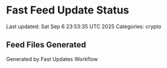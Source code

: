 # Fast Feed Update Status
Last updated: Sat Sep  6 23:53:35 UTC 2025
Categories: crypto

## Feed Files Generated

Generated by Fast Updates Workflow
